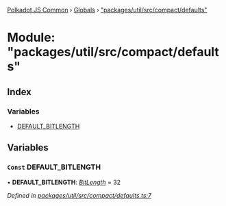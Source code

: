 [Polkadot JS Common](../README.md) › [Globals](../globals.md) › ["packages/util/src/compact/defaults"](_packages_util_src_compact_defaults_.md)

# Module: "packages/util/src/compact/defaults"

## Index

### Variables

* [DEFAULT_BITLENGTH](_packages_util_src_compact_defaults_.md#const-default_bitlength)

## Variables

### `Const` DEFAULT_BITLENGTH

• **DEFAULT_BITLENGTH**: *[BitLength](_packages_util_src_compact_types_.md#bitlength)* = 32

*Defined in [packages/util/src/compact/defaults.ts:7](https://github.com/polkadot-js/common/blob/08817d19/packages/util/src/compact/defaults.ts#L7)*
